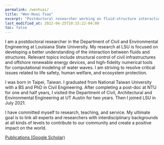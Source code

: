 ```yaml
---
permalink: /wenhuai/
title: "Wen-Huai Tsao"
excerpt: "Postdoctoral researcher working on fluid-structure interaction"
last_modified_at: 2022-04-25T10:15:22-04:00
toc: false
---
```


I am a postdoctoral researcher in the Department of Civil and Environmental Engineering at Louisiana State University. My research at LSU is focused on developing a better understanding of the interaction between fluids and structures. Relevant topics include structural control of civil infrastructures and offshore renewable energy devices, and high-fidelity numerical tools for computational modeling of water waves. I am striving to resolve critical issues related to life safety, human welfare, and ecosystem protection.

I was born in Taipei, Taiwan. I graduated from National Taiwan University with a BS and PhD in Civil Engineering. After completing a post-doc at NTU for one and half years, I visited the Department of Civil, Architectural and Environmental Engineering at UT Austin for two years. Then I joined LSU in July 2021.

I have committed myself to research, teaching, and service. My ultimate goal is to link all experts and researchers with interdisciplinary backgrounds at all kinds of levels to contribute to our community and create a positive impact on the world.

[Publications (Google Scholar)](https://scholar.google.com/citations?hl=zh-TW&user=MAYvRagAAAAJ)

